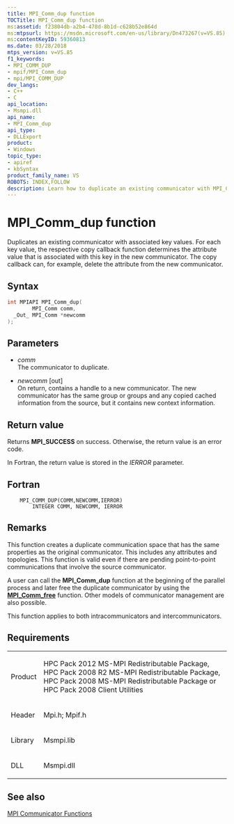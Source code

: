 ```yaml
---
title: MPI_Comm_dup function
TOCTitle: MPI_Comm_dup function
ms:assetid: f23804db-a2b4-478d-8b1d-c628b52e864d
ms:mtpsurl: https://msdn.microsoft.com/en-us/library/Dn473267(v=VS.85)
ms:contentKeyID: 59360813
ms.date: 03/28/2018
mtps_version: v=VS.85
f1_keywords:
- MPI_COMM_DUP
- mpif/MPI_Comm_dup
- mpi/MPI_COMM_DUP
dev_langs:
- C++
- C
api_location:
- Msmpi.dll
api_name:
- MPI_Comm_dup
api_type:
- DLLExport
product:
- Windows
topic_type:
- apiref
- kbSyntax
product_family_name: VS
ROBOTS: INDEX,FOLLOW
description: Learn how to duplicate an existing communicator with MPI_Comm_dup function. Understand its syntax, parameters, return values, and application in parallel processes.
---
```


# MPI\_Comm\_dup function

Duplicates an existing communicator with associated key values. For each key value, the respective copy callback function determines the attribute value that is associated with this key in the new communicator. The copy callback can, for example, delete the attribute from the new communicator.

## Syntax

``` c++
int MPIAPI MPI_Comm_dup(
        MPI_Comm comm,
  _Out_ MPI_Comm *newcomm
);
```

## Parameters

  - *comm*  
    The communicator to duplicate.

  - *newcomm* \[out\]  
    On return, contains a handle to a new communicator. The new communicator has the same group or groups and any copied cached information from the source, but it contains new context information.

## Return value

Returns **MPI\_SUCCESS** on success. Otherwise, the return value is an error code.

In Fortran, the return value is stored in the *IERROR* parameter.

## Fortran

``` FORTRAN
    MPI_COMM_DUP(COMM,NEWCOMM,IERROR)
        INTEGER COMM, NEWCOMM, IERROR
```

## Remarks

This function creates a duplicate communication space that has the same properties as the original communicator. This includes any attributes and topologies. This function is valid even if there are pending point-to-point communications that involve the source communicator.

A user can call the **MPI\_Comm\_dup** function at the beginning of the parallel process and later free the duplicate communicator by using the [**MPI\_Comm\_free**](mpi-comm-free-function.md) function. Other models of communicator management are also possible.

This function applies to both intracommunicators and intercommunicators.

## Requirements

<table>
<colgroup>
<col/>
<col/>
</colgroup>
<tbody>
<tr class="odd">
<td><p>Product</p></td>
<td><p>HPC Pack 2012 MS-MPI Redistributable Package, HPC Pack 2008 R2 MS-MPI Redistributable Package, HPC Pack 2008 MS-MPI Redistributable Package or HPC Pack 2008 Client Utilities</p></td>
</tr>
<tr class="even">
<td><p>Header</p></td>
<td>Mpi.h;
Mpif.h</td>
</tr>
<tr class="odd">
<td><p>Library</p></td>
<td>Msmpi.lib</td>
</tr>
<tr class="even">
<td><p>DLL</p></td>
<td>Msmpi.dll</td>
</tr>
</tbody>
</table>


## See also

[MPI Communicator Functions](mpi-communicator-functions.md)

